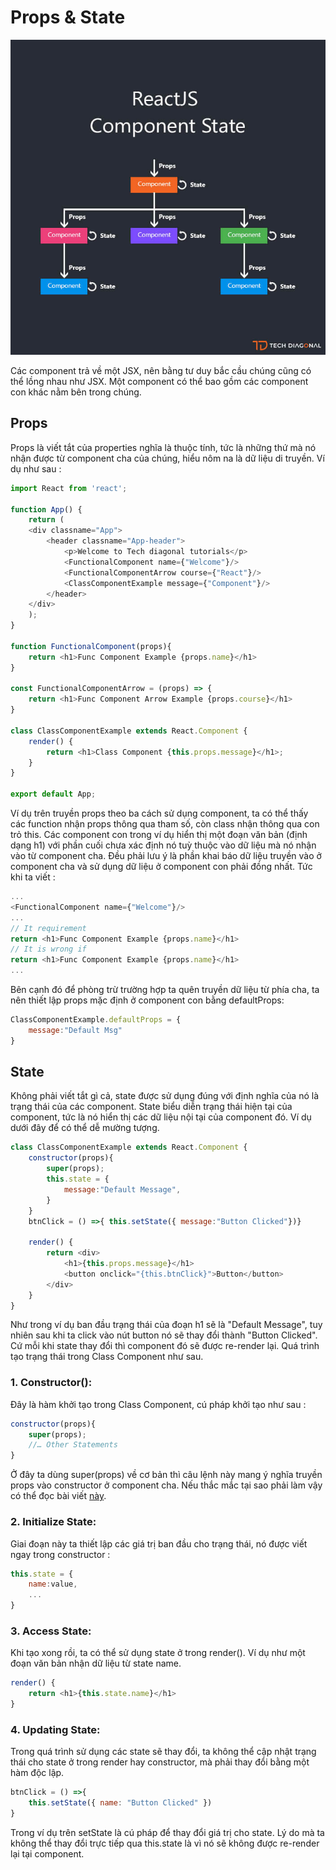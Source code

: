 # Props & State

![](.gitbook/assets/react-props-blog-image-design-2.jpg)

Các component trả về một JSX, nên bằng tư duy bắc cầu chúng cũng có thể lồng nhau như JSX. Một component có thể bao gồm các component con khác nằm bên trong chúng.

## Props

Props là viết tắt của properties nghĩa là thuộc tính, tức là những thứ mà nó nhận được từ component cha của chúng, hiểu nôm na là dữ liệu di truyền. Ví dụ như sau :

```javascript
import React from 'react';

function App() {
    return (
    <div classname="App">
        <header classname="App-header">
            <p>Welcome to Tech diagonal tutorials</p>
            <FunctionalComponent name={"Welcome"}/>
            <FunctionalComponentArrow course={"React"}/>
            <ClassComponentExample message={"Component"}/>
        </header>
    </div>
    );
}

function FunctionalComponent(props){
    return <h1>Func Component Example {props.name}</h1>
}

const FunctionalComponentArrow = (props) => {
    return <h1>Func Component Arrow Example {props.course}</h1>
}

class ClassComponentExample extends React.Component {
    render() {
        return <h1>Class Component {this.props.message}</h1>;
    }
}

export default App;
```

Ví dụ trên truyền props theo ba cách sử dụng component, ta có thể thấy các function nhận props thông qua tham số, còn class nhận thông qua con trỏ this. Các component con trong ví dụ hiển thị một đoạn văn bản \(định dạng h1\) với phần cuối chưa xác định nó tuỳ thuộc vào dữ liệu mà nó nhận vào từ component cha. Đều phải lưu ý là phần khai báo dữ liệu truyền vào ở component cha và sử dụng dữ liệu ở component con phải đồng nhất. Tức khi ta viết :

```javascript
...
<FunctionalComponent name={"Welcome"}/>
...
// It requirement
return <h1>Func Component Example {props.name}</h1>
// It is wrong if
return <h1>Func Component Example {props.name}</h1>
...
```

Bên cạnh đó để phòng trừ trường hợp ta quên truyền dữ liệu từ phía cha, ta nên thiết lập props mặc định ở component con bằng defaultProps:

```jsx
ClassComponentExample.defaultProps = {
    message:"Default Msg"
}
```

## State

Không phải viết tắt gì cả, state được sử dụng đúng với định nghĩa của nó là trạng thái của các component. State biểu diễn trạng thái hiện tại của component, tức là nó hiển thị các dữ liệu nội tại của component đó. Ví dụ dưới đây để có thể dễ mường tượng.

```javascript
class ClassComponentExample extends React.Component {
    constructor(props){
        super(props);
        this.state = {
            message:"Default Message",
        }
    }
    btnClick = () =>{ this.setState({ message:"Button Clicked"})}
        
    render() {
        return <div>
            <h1>{this.props.message}</h1>
            <button onclick="{this.btnClick}">Button</button>
        </div>
    }
}
```

Như trong ví dụ ban đầu trạng thái của đoạn h1 sẽ là "Default Message", tuy nhiên sau khi ta click vào nút button nó sẽ thay đổi thành "Button Clicked". Cứ mỗi khi state thay đổi thì component đó sẽ được re-render lại. Quá trình tạo trạng thái trong Class Component như sau.

### 1. Constructor\(\):

Đây là hàm khởi tạo trong Class Component, cú pháp khởi tạo như sau :

```javascript
constructor(props){
    super(props);
    //… Other Statements
}
```

Ở đây ta dùng super\(props\) về cơ bản thì câu lệnh này mang ý nghĩa truyền props vào constructor ở component cha. Nếu thắc mắc tại sao phải làm vậy có thể đọc bài viết [này](https://overreacted.io/vi/why-do-we-write-super-props/).

### 2. Initialize State:

Giai đoạn này ta thiết lập các giá trị ban đầu cho trạng thái, nó được viết ngay trong constructor :

```javascript
this.state = {
    name:value,
    ...
}
```

### 3. Access State:

Khi tạo xong rồi, ta có thể sử dụng state ở trong render\(\). Ví dụ như một đoạn văn bản nhận dữ liệu từ state name.

```javascript
render() {
    return <h1>{this.state.name}</h1>
}
```

### 4. Updating State:

Trong quá trình sử dụng các state sẽ thay đổi, ta không thể cập nhật trạng thái cho state ở trong render hay constructor, mà phải thay đổi bằng một hàm độc lập.

```jsx
btnClick = () =>{ 
    this.setState({ name: "Button Clicked" })
}
```

Trong ví dụ trên setState là cú pháp để thay đổi giá trị cho state. Lý do mà ta không thể thay đổi trực tiếp qua this.state là vì nó sẽ không được re-render lại tại component.

